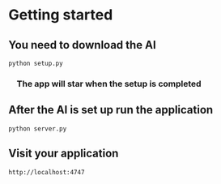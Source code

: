 # Getting started

## You need to download the AI
```
python setup.py
```
### &emsp;The app will star when the setup is completed

## After the AI is set up run the application
```
python server.py
```
## Visit your application
```
http://localhost:4747
```